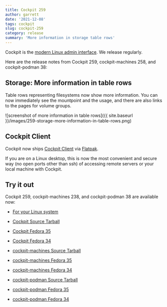 ```yaml
---
title: Cockpit 259
author: garrett
date: '2021-12-08'
tags: cockpit
slug: cockpit-259
category: release
summary: 'More information in storage table rows'
---
```


Cockpit is the [modern Linux admin interface](https://cockpit-project.org/).
We release regularly.

Here are the release notes from Cockpit 259, cockpit-machines 258, and cockpit-podman 38:

## Storage: More information in table rows

Table rows representing filesystems now show more information. You can
now immediately see the mountpoint and the usage, and there are also
links to the pages for volume groups.

![screenshot of more information in table rows]({{ site.baseurl }}/images/259-storage-more-information-in-table-rows.png)

## Cockpit Client

Cockpit now ships [Cockpit Client](https://flathub.org/apps/details/org.cockpit_project.CockpitClient) via [Flatpak](https://flatpak.org/).

If you are on a Linux desktop, this is now the most convenient and secure way (no open ports other than ssh) of accessing remote servers or your local machine with Cockpit.

## Try it out

Cockpit 259, cockpit-machines 238, and cockpit-podman 38 are available now:

* [For your Linux system](https://cockpit-project.org/running.html)

* [Cockpit Source Tarball](https://github.com/cockpit-project/cockpit/releases/tag/259)
* [Cockpit Fedora 35](https://bodhi.fedoraproject.org/updates/FEDORA-2021-e6cb254fc8)
* [Cockpit Fedora 34](https://bodhi.fedoraproject.org/updates/FEDORA-2021-13201d3694)
* [cockpit-machines Source Tarball](https://github.com/cockpit-project/cockpit-machines/releases/tag/258)
* [cockpit-machines Fedora 35](https://bodhi.fedoraproject.org/updates/FEDORA-2021-9c0e644bda)
* [cockpit-machines Fedora 34](https://bodhi.fedoraproject.org/updates/FEDORA-2021-3f69584f6c)
* [cockpit-podman Source Tarball](https://github.com/cockpit-project/cockpit-podman/releases/tag/38)
* [cockpit-podman Fedora 35](https://bodhi.fedoraproject.org/updates/FEDORA-2021-a25919f639)
* [cockpit-podman Fedora 34](https://bodhi.fedoraproject.org/updates/FEDORA-2021-5af66d25e8)
